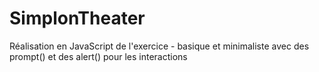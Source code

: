 # SimplonTheater

Réalisation en JavaScript de l'exercice - basique et minimaliste avec des prompt() et des alert() pour les interactions
